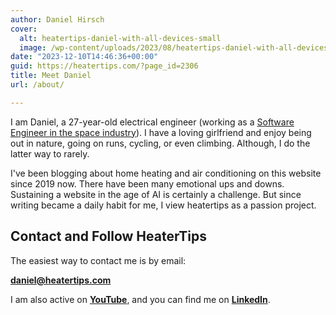 ```yaml
---
author: Daniel Hirsch
cover:
  alt: heatertips-daniel-with-all-devices-small
  image: /wp-content/uploads/2023/08/heatertips-daniel-with-all-devices-small.webp
date: "2023-12-10T14:46:36+00:00"
guid: https://heatertips.com/?page_id=2306
title: Meet Daniel
url: /about/

---
```

I am Daniel, a 27-year-old electrical engineer (working as a [Software Engineer in the space industry](https://www.linkedin.com/in/hirsch-daniel/)). I have a loving girlfriend and enjoy being out in nature, going on runs, cycling, or even climbing. Although, I do the latter way to rarely.

I've been blogging about home heating and air conditioning on this website since 2019 now. There have been many emotional ups and downs. Sustaining a website in the age of AI is certainly a challenge. But since writing became a daily habit for me, I view heatertips as a passion project.

## Contact and Follow HeaterTips

The easiest way to contact me is by email:

[**daniel@heatertips.com**](mailto:daniel@heatertips.com)

I am also active on [**YouTube**](https://www.youtube.com/@heatertips), and you can find me on [**LinkedIn**](https://www.linkedin.com/in/hirsch-daniel/).
